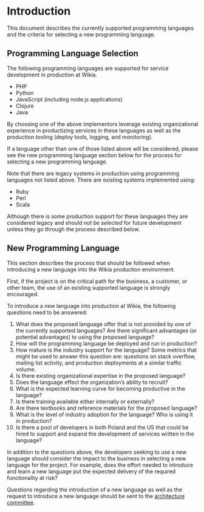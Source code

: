 # Introduction

This document describes the currently supported programming languages and the
criteria for selecting a new programming language.

## Programming Language Selection

The following programming languages are supported for service development in
production at Wikia.

 * PHP
 * Python
 * JavaScript (including node.js applications)
 * Clojure
 * Java

By choosing one of the above implementors leverage existing organizational
experience in productizing services in these languages as well as the production
tooling (deploy tools, logging, and monitoring).

If a language other than one of those listed above will be considered, please
see the new programming language section below for the process for selecting a
new programming language.

Note that there are legacy systems in production using programming languages
not listed above. There are existing systems implemented using:

 * Ruby
 * Perl
 * Scala

Although there is some production support for these languages they are
considered legacy and should *not be selected* for future development unless they
go through the process described below.

## New Programming Language

This section describes the process that should be followed when introducing a
new language into the Wikia production environment.

First, if the project is on the critical path for the business, a customer, or other
team, the use of an existing supported language is strongly encouraged.

To introduce a new language into production at Wikia, the following questions
need to be answered:

 1. What does the proposed language offer that is not provided by one of the
		currently supported languages? Are there significant advantages (or
		potential advantages) to using the proposed language?
 2. How will the programming language be deployed and run in production?
 3. How mature is the industry support for the language? Some metrics that might
		be used to answer this question are: questions on stack overflow, mailing
		list activity, and production deployments at a similar traffic volume.
 4. Is there existing organizational expertise in the proposed language?
 5. Does the language effect the organization’s ability to recruit?
 6. What is the expected learning curve for becoming productive in the language?
 7. Is there training available either internally or externally?
 8. Are there textbooks and reference materials for the proposed language?
 9. What is the level of industry adoption for the language? Who is using it in
		production?
 10. Is there a pool of developers in both Poland and the US that could be hired
		to support and expand the development of services written in the language?

In addition to the questions above, the developers seeking to use a new language
should consider the impact to the business in selecting a new language for the
project. For example, does the effort needed to introduce and learn a new
language put the expected delivery of the required functionality at risk?

Questions regarding the introduction of a new language as well as the request to
introduce a new language should be sent to the [architecture
committee](https://one.wikia-inc.com/wiki/Engineering/Architecture_Committee).

